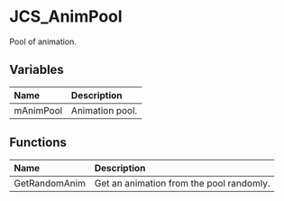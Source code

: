 # JCS_AnimPool

Pool of animation.

## Variables

| Name | Description |
|:---|:---|
| mAnimPool | Animation pool. |

## Functions

| Name | Description |
|:---|:---|
| GetRandomAnim | Get an animation from the pool randomly. |
